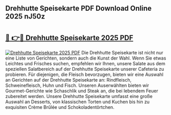 ## Drehhutte Speisekarte PDF Download Online 2025 nJ50z

# <h2><a href="http://gcbdhy.nevu.top/?p=Drehhutte+Speisekarte">🔗 👉🔴 Drehhutte Speisekarte 2025 PDF</a></h2>

[![Drehhutte Speisekarte 2025 PDF](https://i.imgur.com/dBaPXMq.png)](http://gcbdhy.nevu.top/?p=Drehhutte+Speisekarte)
Die Drehhutte Speisekarte ist nicht nur eine Liste von Gerichten, sondern auch die Kunst der Wahl. Wenn Sie etwas Leichtes und Frisches suchen, empfehlen wir Ihnen, unsere Salate aus dem speziellen Salatbereich auf der Drehhutte Speisekarte unserer Cafeteria zu probieren. Für diejenigen, die Fleisch bevorzugen, bieten wir eine Auswahl an Gerichten auf der Drehhutte Speisekarte an: Rindfleisch, Schweinefleisch, Huhn und Fisch. Unseren Auserwählten bieten wir Gourmet-Gerichte wie Schaschlik und Steak an, die bei lebendem Feuer zubereitet werden. Unsere Drehhutte Speisekarte umfasst eine große Auswahl an Desserts, von klassischen Torten und Kuchen bis hin zu exquisiten Crème Brûlée und Schokoladentörtchen.
